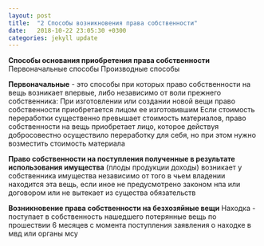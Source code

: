 ```yaml
---
layout: post
title:  "2 Способы возникновения права собственности"
date:   2018-10-22 23:05:30 +0300
categories: jekyll update
---
```


**Способы основания приобретения права собственности**
Первоначальные способы
Производные способы

**Первоначальные** - это способы при которых право собственности на вещь возникает впервые, либо независимо от воли прежнего собственника:
При изготовлении или создании новой вещи право собственности приобретается лицом ее изготовившим
Если стоимость переработки существенно превышает стоимость материалов, право собственности на вещь приобретает лицо, которое действуя добросовестно осуществило переработку для себя, но при этом нужно возместить стоимость материала


**Право собственности на поступления полученные в результате использования имущества** (плоды продукции доходы) возникает у собственника имущества независимо от того в чьем владении находится эта вещь, если иное не предусмотрено законом нпа или договором или не вытекает из существа обязательств

**Возникновение права собственности на безхозяйные вещи**
Находка - поступает в собственность нашедшего потерянные вещь по прошествии 6 месяцев с момента поступления заявления о находке в мвд или органы мсу

